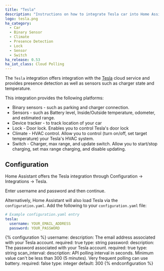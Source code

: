 ```yaml
---
title: "Tesla"
description: "Instructions on how to integrate Tesla car into Home Assistant."
logo: tesla.png
ha_category:
  - Car
  - Binary Sensor
  - Climate
  - Presence Detection
  - Lock
  - Sensor
  - Switch
ha_release: 0.53
ha_iot_class: Cloud Polling
---
```


The `Tesla` integration offers integration with the [Tesla](https://auth.tesla.com/login) cloud service and provides presence detection as well as sensors such as charger state and temperature.

This integration provides the following platforms:

- Binary sensors - such as parking and charger connection.
- Sensors - such as Battery level, Inside/Outside temperature, odometer, and estimated range.
- Device tracker - to track location of your car
- Lock - Door lock. Enables you to control Tesla's door lock
- Climate - HVAC control. Allow you to control (turn on/off, set target temperature) your Tesla's HVAC system.
- Switch - Charger, max range, and update switch. Allow you to start/stop charging, set max range charging, and disable updating.

## Configuration

Home Assistant offers the Tesla integration through Configuration -> Integrations -> Tesla.

Enter username and password and then continue.

Alternatively, Home Assistant will also load Tesla via the  `configuration.yaml`. Add the following to your `configuration.yaml` file:

```yaml
# Example configuration.yaml entry
tesla:
  username: YOUR_EMAIL_ADDRESS
  password: YOUR_PASSWORD
```

{% configuration %}
username:
  description: The email address associated with your Tesla account.
  required: true
  type: string
password:
  description: The password associated with your Tesla account.
  required: true
  type: string
scan_interval:
  description: API polling interval in seconds. Minimum value can't be less than 300 (5 minutes). Very frequent polling can use battery.
  required: false
  type: integer
  default: 300
{% endconfiguration %}
